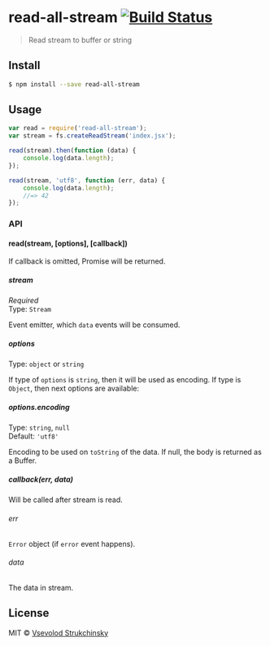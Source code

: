 # read-all-stream [![Build Status][travis-image]][travis-url]

> Read stream to buffer or string

## Install

```sh
$ npm install --save read-all-stream
```

## Usage

```js
var read = require('read-all-stream');
var stream = fs.createReadStream('index.jsx');

read(stream).then(function (data) {
	console.log(data.length);
});

read(stream, 'utf8', function (err, data) {
	console.log(data.length);
	//=> 42
});

```

### API

#### read(stream, [options], [callback])

If callback is omitted, Promise will be returned.

##### stream

*Required*  
Type: `Stream`

Event emitter, which `data` events will be consumed.

##### options

Type: `object` or `string`

If type of `options` is `string`, then it will be used as encoding.
If type is `Object`, then next options are available:

##### options.encoding

Type: `string`, `null`  
Default: `'utf8'`

Encoding to be used on `toString` of the data. If null, the body is returned as a Buffer.

##### callback(err, data)

Will be called after stream is read.

###### err

`Error` object (if `error` event happens).

###### data

The data in stream.

## License

MIT © [Vsevolod Strukchinsky](floatdrop@gmail.com)

[travis-url]: https://travis-ci.org/floatdrop/read-all-stream
[travis-image]: http://img.shields.io/travis/floatdrop/read-all-stream.svg?style=flat
